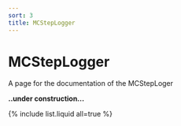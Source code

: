 ```yaml
---
sort: 3
title: MCStepLogger
---
```


# MCStepLogger

A page for the documentation of the MCStepLoger

**..under construction...**

{% include list.liquid all=true %}
